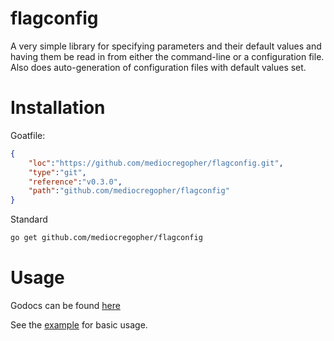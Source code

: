 # flagconfig

A very simple library for specifying parameters and their default values and
having them be read in from either the command-line or a configuration file.
Also does auto-generation of configuration files with default values set.

# Installation

Goatfile:
```json
{
    "loc":"https://github.com/mediocregopher/flagconfig.git",
    "type":"git",
    "reference":"v0.3.0",
    "path":"github.com/mediocregopher/flagconfig"
}
```

Standard
```bash
go get github.com/mediocregopher/flagconfig
```

# Usage

Godocs can be found
[here](http://godoc.org/github.com/mediocregopher/flagconfig/src/flagconfig)

See the [example](/example) for basic usage.
